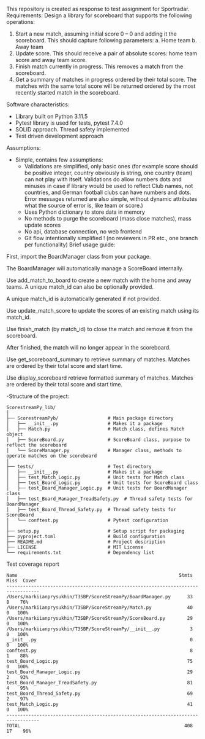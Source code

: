 This repository is created as response to test assignment for Sportradar. 
Requirements:
Design a library for scoreboard that supports the following operations:
1. Start a new match, assuming initial score 0 – 0 and adding it the scoreboard.
This should capture following parameters:
a. Home team
b. Away team
2. Update score. This should receive a pair of absolute scores: home team score and away
team score.
3. Finish match currently in progress. This removes a match from the scoreboard.
4. Get a summary of matches in progress ordered by their total score. The matches with the
same total score will be returned ordered by the most recently started match in the
scoreboard.

Software characteristics:
- Library built on Python 3.11.5
- Pytest library is used for tests, pytest 7.4.0
- SOLID approach. Thread safety implemented
- Test driven development approach

Assumptions:
- Simple, contains few assumptions:
    - Validations are simplified, only basic ones (for example score should be positive integer,
            country obviously is string, one country (team) can not play with itself.
            Validations do allow numbers dots and minuses in case if library would be used to reflect Club names,
            not countries, and German football clubs can have numbers and dots.
            Error messages returned are also simple, without dynamic attributes what the source of error is, like team or score.)
    - Uses Python dictionary to store data in memory
    - No methods to purge the scoreboard (mass close matches), mass update scores
    - No api, database connection, no web frontend
    - Git flow intentionally simplified ! (no reviewers in PR etc., one branch per functionality)
Brief usage guide: 

First, import the BoardManager class from your package.

The BoardManager will automatically manage a ScoreBoard internally.

Use add_match_to_board to create a new match with the home and away teams. A unique match_id can also be optionally provided.

A unique match_id is automatically generated if not provided.

Use update_match_score to update the scores of an existing match using its match_id.

Use finish_match (by match_id) to close the match and remove it from the scoreboard.

After finished, the match will no longer appear in the scoreboard.

Use get_scoreboard_summary to retrieve summary of matches. Matches are ordered by their total score and start time.

Use display_scoreboard retrieve formatted summary of matches. Matches are ordered by their total score and start time.

-Structure of the project:
```
ScorestreamPy_lib/
│
├── ScorestreamPyb/                  # Main package directory
│   ├── __init__.py                  # Makes it a package
│   ├── Match.py                     # Match class, defines Match object
│   ├── ScoreBoard.py                # ScoreBoard class, purpose to reflect the scoreboard
│   └── ScoreManager.py              # Manager class, methods to operate matches on the scoreboard
│
├── tests/                           # Test directory
│   ├── __init__.py                  # Makes it a package
│   ├── test_Match_Logic.py          # Unit tests for Match class
│   ├── test_Board_Logic.py          # Unit tests for ScoreBoard class
│   ├── test_Board_Manager_Logic.py  # Unit tests for BoardManager class
│   ├── test_Board_Manager_TreadSafety.py  # Thread safety tests for BoardManager
│   ├── test_Board_Thread_Safety.py  # Thread safety tests for ScoreBoard
│   └── conftest.py                  # Pytest configuration
│
├── setup.py                         # Setup script for packaging
├── pyproject.toml                   # Build configuration
├── README.md                        # Project description
├── LICENSE                          # MIT License
└── requirements.txt                 # Dependency list
```

Test coverage report
```
Name                                                           Stmts   Miss  Cover
----------------------------------------------------------------------------------
/Users/markiianprysukhin/T3SBP/ScoreStreamPy/BoardManager.py      33      8    76%
/Users/markiianprysukhin/T3SBP/ScoreStreamPy/Match.py             40      0   100%
/Users/markiianprysukhin/T3SBP/ScoreStreamPy/ScoreBoard.py        29      0   100%
/Users/markiianprysukhin/T3SBP/ScoreStreamPy/__init__.py           3      0   100%
__init__.py                                                        0      0   100%
conftest.py                                                        8      1    88%
test_Board_Logic.py                                               75      0   100%
test_Board_Manager_Logic.py                                       29      2    93%
test_Board_Manager_TreadSafety.py                                 81      4    95%
test_Board_Thread_Safety.py                                       69      2    97%
test_Match_Logic.py                                               41      0   100%
----------------------------------------------------------------------------------
TOTAL                                                            408     17    96%
```
